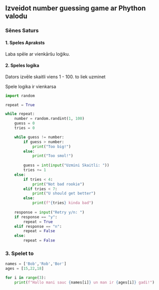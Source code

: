 ## Izveidot number guessing game ar Phython valodu

### Sēnes Saturs

#### 1. Speles Apraksts
Laba spēle ar vienkāršu loģiku.

#### 2. Speles logika

Dators izvēle skaitli viens 1 - 100. to liek uzminet

Spele logika ir vienkarsa 
```py
import random

repeat = True

while repeat:
    number = random.randint(1, 100)
    guess = 0
    tries = 0

    while guess != number:
        if guess > number:
            print("Too big!")
        else:
            print("Too smol!")
        
        guess = int(input("Uzmini Skaitli: "))
        tries += 1
    else:
        if tries < 4:
            print("Not bad rookie")
        elif tries < 7:
            print("U should get better")
        else:
            print(f"{tries} kinda bad")
    
    response = input("Retry y/n: ")
    if response == "y":
        repeat = True
    elif response == "n":
        repeat = False
    else:
        repeat = False
```



### 3. Spelet to

```py
names = ['Bob','Rob','Bor']
ages = [15,22,18]

for i in range(3):
    print(f"Hallo mani sauc {names[i]} un man ir {ages[i]} gadi!")
```
